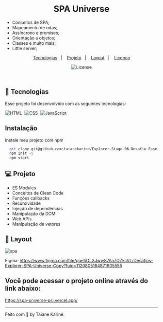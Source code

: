 <h1 align="center"> SPA Universe </h1>

<p align="center">

- Conceitos de SPA;
- Mapeamento de rotas;
- Assíncrono e promises;
- Orientação a objetos;
- Classes e muito mais;
- Little server;

<p align="center">
  <a href="#-tecnologias">Tecnologias</a>&nbsp;&nbsp;&nbsp;|&nbsp;&nbsp;&nbsp;
  <a href="#-projeto">Projeto</a>&nbsp;&nbsp;&nbsp;|&nbsp;&nbsp;&nbsp;
  <a href="#-layout">Layout</a>&nbsp;&nbsp;&nbsp;|&nbsp;&nbsp;&nbsp;
  <a href="#memo-licença">Licença</a>
</p>

<p align="center">
  <img alt="License" src="https://img.shields.io/static/v1?label=license&message=MIT&color=49AA26&labelColor=000000">
</p>

<br>

## 🚀 Tecnologias

Esse projeto foi desenvolvido com as seguintes tecnologias:

![HTML](https://img.shields.io/badge/-HTML-05122A?style=flat&logo=HTML5)&nbsp;
![CSS](https://img.shields.io/badge/-CSS-05122A?style=flat&logo=CSS3&logoColor=1572B6)&nbsp;
![JavaScript](https://img.shields.io/badge/-JavaScript-05122A?style=flat&logo=javascript)&nbsp;

## Instalação

Instale meu projeto com npm

```bash
  git clone git@github.com:taianekarine/Explorer-Stage-06-Desafio-Fase-01.1.git
  npm init -y
  npm start
```

## 💻 Projeto

- ES Modules
- Conceitos de Clean Code
- Funções callbacks
- Recursividade
- Injeção de dependências
- Manipulação da DOM
- Web APIs
- Manipulação de vetores


## 🔖 Layout

![spa](https://user-images.githubusercontent.com/94652702/200237288-40e7db6f-fd41-4b79-bee2-4040b209088d.png)

Figma: https://www.figma.com/file/qqefiOLXJww87Aa7OZkcVL/Desafios-Explorer-SPA-Universe-Copy?fuid=1120805184871805555

## Você pode acessar o projeto online através do link abaixo:
https://spa-universe-psi.vercel.app/

---

Feito com 🧡 by Taiane Karine.
